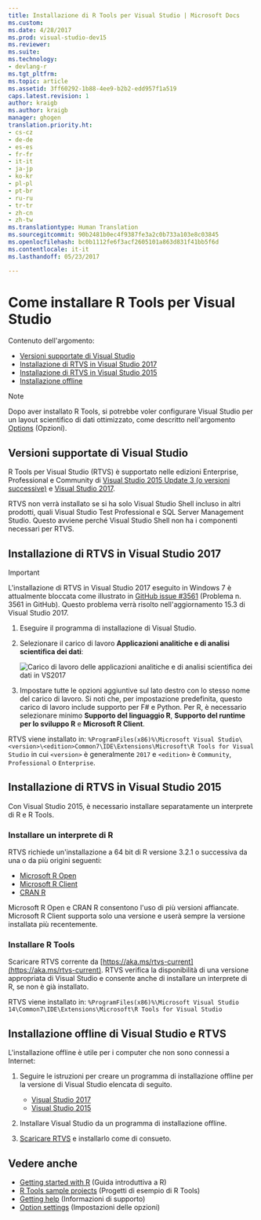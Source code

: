 ```yaml
---
title: Installazione di R Tools per Visual Studio | Microsoft Docs
ms.custom: 
ms.date: 4/28/2017
ms.prod: visual-studio-dev15
ms.reviewer: 
ms.suite: 
ms.technology:
- devlang-r
ms.tgt_pltfrm: 
ms.topic: article
ms.assetid: 3ff60292-1b88-4ee9-b2b2-edd957f1a519
caps.latest.revision: 1
author: kraigb
ms.author: kraigb
manager: ghogen
translation.priority.ht:
- cs-cz
- de-de
- es-es
- fr-fr
- it-it
- ja-jp
- ko-kr
- pl-pl
- pt-br
- ru-ru
- tr-tr
- zh-cn
- zh-tw
ms.translationtype: Human Translation
ms.sourcegitcommit: 90b2481b0ec4f9387fe3a2c0b733a103e8c03845
ms.openlocfilehash: bc0b1112fe6f3acf2605101a863d831f41bb5f6d
ms.contentlocale: it-it
ms.lasthandoff: 05/23/2017

---
```


# <a name="how-to-install-r-tools-for-visual-studio"></a>Come installare R Tools per Visual Studio

Contenuto dell'argomento:

- [Versioni supportate di Visual Studio](#supported-versions-of-visual-studio)
- [Installazione di RTVS in Visual Studio 2017](#installing-rtvs-in-visual-studio-2017)
- [Installazione di RTVS in Visual Studio 2015](#installing-rtvs-in-visual-studio-2015)
- [Installazione offline](#offline-installation-of-visual-studio-and-rtvs)

> [!Note]
> Dopo aver installato R Tools, si potrebbe voler configurare Visual Studio per un layout scientifico di dati ottimizzato, come descritto nell'argomento [Options](options.md#data-scientist-layout) (Opzioni).

## <a name="supported-versions-of-visual-studio"></a>Versioni supportate di Visual Studio

R Tools per Visual Studio (RTVS) è supportato nelle edizioni Enterprise, Professional e Community di [Visual Studio 2015 Update 3 (o versioni successive)](http://go.microsoft.com/fwlink/?LinkId=691129) e [Visual Studio 2017](https://www.visualstudio.com/downloads/). 

RTVS non verrà installato se si ha solo Visual Studio Shell incluso in altri prodotti, quali Visual Studio Test Professional e SQL Server Management Studio. Questo avviene perché Visual Studio Shell non ha i componenti necessari per RTVS.


## <a name="installing-rtvs-in-visual-studio-2017"></a>Installazione di RTVS in Visual Studio 2017

> [!Important]
> L'installazione di RTVS in Visual Studio 2017 eseguito in Windows 7 è attualmente bloccata come illustrato in [GitHub issue #3561](https://github.com/Microsoft/RTVS/issues/3561) (Problema n. 3561 in GitHub). Questo problema verrà risolto nell'aggiornamento 15.3 di Visual Studio 2017.

1. Eseguire il programma di installazione di Visual Studio.
2. Selezionare il carico di lavoro **Applicazioni analitiche e di analisi scientifica dei dati**:

    ![Carico di lavoro delle applicazioni analitiche e di analisi scientifica dei dati in VS2017](media/installation-data-science-workload.png)

3. Impostare tutte le opzioni aggiuntive sul lato destro con lo stesso nome del carico di lavoro. Si noti che, per impostazione predefinita, questo carico di lavoro include supporto per F# e Python. Per R, è necessario selezionare minimo **Supporto del linguaggio R**, **Supporto del runtime per lo sviluppo R** e **Microsoft R Client**.

RTVS viene installato in: `%ProgramFiles(x86)%\Microsoft Visual Studio\<version>\<edition>Common7\IDE\Extensions\Microsoft\R Tools for Visual Studio` in cui `<version>` è generalmente `2017` e `<edition>` è `Community`, `Professional` o `Enterprise`.

## <a name="installing-rtvs-in-visual-studio-2015"></a>Installazione di RTVS in Visual Studio 2015

Con Visual Studio 2015, è necessario installare separatamente un interprete di R e R Tools.

### <a name="install-an-r-interpreter"></a>Installare un interprete di R

RTVS richiede un'installazione a 64 bit di R versione 3.2.1 o successiva da una o da più origini seguenti:

* [Microsoft R Open](https://mran.microsoft.com/download/)
* [Microsoft R Client](https://msdn.microsoft.com/microsoft-r/r-client-get-started)
* [CRAN R](https://cran.r-project.org/bin/windows/base/)

Microsoft R Open e CRAN R consentono l'uso di più versioni affiancate. Microsoft R Client supporta solo una versione e userà sempre la versione installata più recentemente.

### <a name="install-the-r-tools"></a>Installare R Tools

Scaricare RTVS corrente da [https://aka.ms/rtvs-current](https://aka.ms/rtvs-current). RTVS verifica la disponibilità di una versione appropriata di Visual Studio e consente anche di installare un interprete di R, se non è già installato.

RTVS viene installato in: `%ProgramFiles(x86)%\Microsoft Visual Studio 14\Common7\IDE\Extensions\Microsoft\R Tools for Visual Studio`

## <a name="offline-installation-of-visual-studio-and-rtvs"></a>Installazione offline di Visual Studio e RTVS

L'installazione offline è utile per i computer che non sono connessi a Internet:

1. Seguire le istruzioni per creare un programma di installazione offline per la versione di Visual Studio elencata di seguito. 

    - [Visual Studio 2017](../install/create-an-offline-installation-of-visual-studio.md)
    - [Visual Studio 2015](https://msdn.microsoft.com/library/mt706497.aspx)

1. Installare Visual Studio da un programma di installazione offline.
1. [Scaricare RTVS](https://aka.ms/rtvs-current) e installarlo come di consueto.

## <a name="see-also"></a>Vedere anche

- [Getting started with R](getting-started-with-r.md) (Guida introduttiva a R)
- [R Tools sample projects](getting-started-samples.md) (Progetti di esempio di R Tools)
- [Getting help](getting-started-help.md) (Informazioni di supporto)
- [Option settings](options.md) (Impostazioni delle opzioni)

